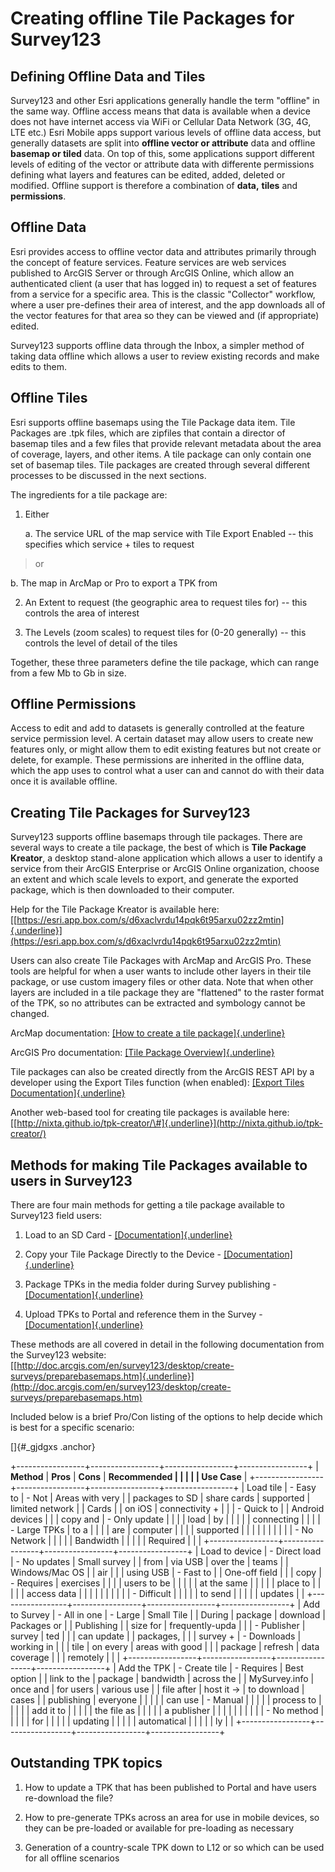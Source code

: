 Creating offline Tile Packages for Survey123
============================================

Defining Offline Data and Tiles
-------------------------------

Survey123 and other Esri applications generally handle the term
"offline" in the same way. Offline access means that data is available
when a device does not have internet access via WiFi or Cellular Data
Network (3G, 4G, LTE etc.) Esri Mobile apps support various levels of
offline data access, but generally datasets are split into **offline
vector or attribute** data and offline **basemap or tiled** data. On top
of this, some applications support different levels of editing of the
vector or attribute data with differente permissions defining what
layers and features can be edited, added, deleted or modified. Offline
support is therefore a combination of **data,** **tiles** and
**permissions**.

Offline Data
------------

Esri provides access to offline vector data and attributes primarily
through the concept of feature services. Feature services are web
services published to ArcGIS Server or through ArcGIS Online, which
allow an authenticated client (a user that has logged in) to request a
set of features from a service for a specific area. This is the classic
"Collector" workflow, where a user pre-defines their area of interest,
and the app downloads all of the vector features for that area so they
can be viewed and (if appropriate) edited.

Survey123 supports offline data through the Inbox, a simpler method of
taking data offline which allows a user to review existing records and
make edits to them.

Offline Tiles
-------------

Esri supports offline basemaps using the Tile Package data item. Tile
Packages are .tpk files, which are zipfiles that contain a director of
basemap tiles and a few files that provide relevant metadata about the
area of coverage, layers, and other items. A tile package can only
contain one set of basemap tiles. Tile packages are created through
several different processes to be discussed in the next sections.

The ingredients for a tile package are:

1.  Either

    a.  The service URL of the map service with Tile Export Enabled --
        this specifies which service + tiles to request

> or

b.  The map in ArcMap or Pro to export a TPK from

<!-- -->

2.  An Extent to request (the geographic area to request tiles for) --
    this controls the area of interest

3.  The Levels (zoom scales) to request tiles for (0-20 generally) --
    this controls the level of detail of the tiles

Together, these three parameters define the tile package, which can
range from a few Mb to Gb in size.

Offline Permissions
-------------------

Access to edit and add to datasets is generally controlled at the
feature service permission level. A certain dataset may allow users to
create new features only, or might allow them to edit existing features
but not create or delete, for example. These permissions are inherited
in the offline data, which the app uses to control what a user can and
cannot do with their data once it is available offline.

Creating Tile Packages for Survey123
------------------------------------

Survey123 supports offline basemaps through tile packages. There are
several ways to create a tile package, the best of which is **Tile
Package Kreator**, a desktop stand-alone application which allows a user
to identify a service from their ArcGIS Enterprise or ArcGIS Online
organization, choose an extent and which scale levels to export, and
generate the exported package, which is then downloaded to their
computer.

Help for the Tile Package Kreator is available here:
[[https://esri.app.box.com/s/d6xaclvrdu14pqk6t95arxu02zz2mtin]{.underline}](https://esri.app.box.com/s/d6xaclvrdu14pqk6t95arxu02zz2mtin)

Users can also create Tile Packages with ArcMap and ArcGIS Pro. These
tools are helpful for when a user wants to include other layers in their
tile package, or use custom imagery files or other data. Note that when
other layers are included in a tile package they are "flattened" to the
raster format of the TPK, so no attributes can be extracted and
symbology cannot be changed.

ArcMap documentation: [[How to create a tile
package]{.underline}](http://desktop.arcgis.com/en/arcmap/latest/map/working-with-arcmap/how-to-create-a-tile-package.htm)

ArcGIS Pro documentation: [[Tile Package
Overview]{.underline}](http://pro.arcgis.com/en/pro-app/help/sharing/overview/tile-package.htm)

Tile packages can also be created directly from the ArcGIS REST API by a
developer using the Export Tiles function (when enabled): [[Export Tiles
Documentation]{.underline}](http://resources.arcgis.com/en/help/arcgis-rest-api/index.html#/Export_Tiles/02r30000025t000000/)

Another web-based tool for creating tile packages is available here:
[[http://nixta.github.io/tpk-creator/\#]{.underline}](http://nixta.github.io/tpk-creator/)

Methods for making Tile Packages available to users in Survey123
----------------------------------------------------------------

There are four main methods for getting a tile package available to
Survey123 field users:

1.  Load to an SD Card -
    [[Documentation]{.underline}](http://doc.arcgis.com/en/survey123/desktop/create-surveys/preparebasemaps.htm#ESRI_SECTION1_7D8E3F7EB17A457088A9368CB065465B)

2.  Copy your Tile Package Directly to the Device -
    [[Documentation]{.underline}](http://doc.arcgis.com/en/survey123/desktop/create-surveys/preparebasemaps.htm#ESRI_SECTION1_2AE91E3EDB004B61905B1B7E7D0A6431)

3.  Package TPKs in the media folder during Survey publishing -
    [[Documentation]{.underline}](http://doc.arcgis.com/en/survey123/desktop/create-surveys/preparebasemaps.htm#ESRI_SECTION1_7C1C32D5FB2C401DA4F1A547A93891C9)

4.  Upload TPKs to Portal and reference them in the Survey -
    [[Documentation]{.underline}](http://doc.arcgis.com/en/survey123/desktop/create-surveys/preparebasemaps.htm#ESRI_SECTION1_81F988166E0D4CB4BD6823C84AE3186C)

These methods are all covered in detail in the following documentation
from the Survey123 website:
[[http://doc.arcgis.com/en/survey123/desktop/create-surveys/preparebasemaps.htm]{.underline}](http://doc.arcgis.com/en/survey123/desktop/create-surveys/preparebasemaps.htm)

Included below is a brief Pro/Con listing of the options to help decide
which is best for a specific scenario:

[]{#_gjdgxs .anchor}

+-----------------+-----------------+-----------------+-----------------+
| **Method**      | **Pros**        | **Cons**        | **Recommended   |
|                 |                 |                 | Use Case**      |
+-----------------+-----------------+-----------------+-----------------+
| Load tile       | -   Easy to     | -   Not         | Areas with very |
| packages to SD  |     share cards |     supported   | limited network |
| Cards           |                 |     on iOS      | connectivity +  |
|                 | -   Quick to    |                 | Android devices |
|                 |     copy and    | -   Only update |                 |
|                 |     load        |     by          |                 |
|                 |                 |     connecting  |                 |
|                 | -   Large TPKs  |     to a        |                 |
|                 |     are         |     computer    |                 |
|                 |     supported   |                 |                 |
|                 |                 |                 |                 |
|                 | -   No Network  |                 |                 |
|                 |     Bandwidth   |                 |                 |
|                 |     Required    |                 |                 |
+-----------------+-----------------+-----------------+-----------------+
| Load to device  | -   Direct load | -   No updates  | Small survey    |
| from            |     via USB     |     over the    | teams           |
| Windows/Mac OS  |                 |     air         |                 |
| using USB       | -   Fast to     |                 | One-off field   |
|                 |     copy        | -   Requires    | exercises       |
|                 |                 |     users to be |                 |
|                 |                 |     at the same |                 |
|                 |                 |     place to    |                 |
|                 |                 |     access data |                 |
|                 |                 |                 |                 |
|                 |                 | -   Difficult   |                 |
|                 |                 |     to send     |                 |
|                 |                 |     updates     |                 |
+-----------------+-----------------+-----------------+-----------------+
| Add to Survey   | -   All in one  | -   Large       | Small Tile      |
| During          |     package     |     download    | Packages or     |
| Publishing      |                 |     size for    | frequently-upda |
|                 | -   Publisher   |     survey      | ted             |
|                 |     can update  |                 | packages,       |
|                 |     survey +    | -   Downloads   | working in      |
|                 |     tile        |     on every    | areas with good |
|                 |     package     |     refresh     | data coverage   |
|                 |     remotely    |                 |                 |
+-----------------+-----------------+-----------------+-----------------+
| Add the TPK     | -   Create tile | -   Requires    | Best option     |
| link to the     |     package     |     bandwidth   | across the      |
| MySurvey.info   |     once and    |     for users   | various use     |
| file after      |     host it -\> |     to download | cases           |
| publishing      |     everyone    |                 |                 |
|                 |     can use     | -   Manual      |                 |
|                 |                 |     process to  |                 |
|                 |                 |     add it to   |                 |
|                 |                 |     the file as |                 |
|                 |                 |     a publisher |                 |
|                 |                 |                 |                 |
|                 |                 | -   No method   |                 |
|                 |                 |     for         |                 |
|                 |                 |     updating    |                 |
|                 |                 |     automatical |                 |
|                 |                 | ly              |                 |
+-----------------+-----------------+-----------------+-----------------+

Outstanding TPK topics
----------------------

1.  How to update a TPK that has been published to Portal and have users
    re-download the file?

2.  How to pre-generate TPKs across an area for use in mobile devices,
    so they can be pre-loaded or available for pre-loading as necessary

3.  Generation of a country-scale TPK down to L12 or so which can be
    used for all offline scenarios
